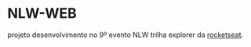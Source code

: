 # NLW-WEB

projeto desenvolvimento no 9º evento NLW trilha explorer da [rocketseat](https://www.rocketseat.com.br/).
